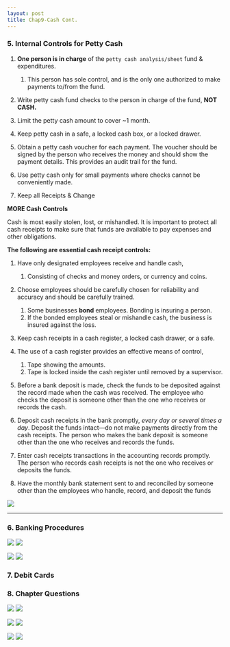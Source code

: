 ```yaml
---
layout: post
title: Chap9-Cash Cont.
---
```



### 5. Internal Controls for Petty Cash  

1. **One person is in charge** of the `petty cash analysis/sheet` fund & expenditures.
   1. This person has sole control, and is the only one authorized to make payments to/from the fund.

2. Write petty cash fund checks to the person in charge of the fund, **NOT CASH.**

3. Limit the petty cash amount to cover ~1 month.

4. Keep petty cash in a safe, a locked cash box, or a locked drawer.

5. Obtain a petty cash voucher for each payment. The voucher should be signed by the person who receives the money and should show the payment details. This provides an audit trail for the fund.

6. Use petty cash only for small payments where checks cannot be conveniently made.

7. Keep all Receipts & Change

**MORE Cash Controls**

Cash is most easily stolen, lost, or mishandled. It is important to protect all cash receipts to make sure that funds are available to pay expenses and other obligations.

**The following are essential cash receipt controls:**

1. Have only designated employees receive and handle cash,
   1. Consisting of checks and money orders, or currency and coins.

2. Choose employees should be carefully chosen for reliability and accuracy and should be carefully trained.
   1. Some businesses **bond** employees. Bonding is insuring a person.
   2. If the bonded employees steal or mishandle cash, the business is insured against the loss.

3. Keep cash receipts in a cash register, a locked cash drawer, or a safe.

4. The use of a cash register provides an effective means of control,
   1. Tape showing the amounts. 
   2. Tape is locked inside the cash register until removed by a supervisor.

5. Before a bank deposit is made, check the funds to be deposited against the record made when the cash was received. The employee who checks the deposit is someone other than the one who receives or records the cash.

6. Deposit cash receipts in the bank promptly, *every day or several times a day*. Deposit the funds intact—do not make payments directly from the cash receipts. The person who makes the bank deposit is someone other than the one who receives and records the funds.

7. Enter cash receipts transactions in the accounting records promptly. The person who records cash receipts is not the one who receives or deposits the funds.

8. Have the monthly bank statement sent to and reconciled by someone other than the employees who handle, record, and deposit the funds

![](./assets/mc-graw-accounting-course/chap9.cash/15.control.of.cash.png)

---

### 6. Banking Procedures

![](./assets/mc-graw-accounting-course/chap9.cash/18.check.stub.example.png)
![](./assets/mc-graw-accounting-course/chap9.cash/19.restrictive.endorsements.png)


![](./assets/mc-graw-accounting-course/chap9.cash/20.post.dated.chjecks.png)
![](./assets/mc-graw-accounting-course/chap9.cash/21.errors.in.reconcilation.png)


### 7. Debit Cards



### 8. Chapter Questions


![](./assets/mc-graw-accounting-course/chap9.cash/30.section1.questions.png)
![](./assets/mc-graw-accounting-course/chap9.cash/31.section1a.questions.png)

![](./assets/mc-graw-accounting-course/chap9.cash/16.section2.q.png)
![](./assets/mc-graw-accounting-course/chap9.cash/17.section2.q.png)

![](./assets/mc-graw-accounting-course/chap9.cash/27.section3a.q.png)
![](./assets/mc-graw-accounting-course/chap9.cash/28.section3b.q.png)

